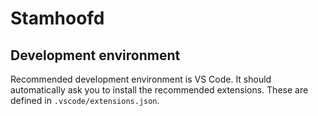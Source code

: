 # Stamhoofd

## Development environment

Recommended development environment is VS Code. It should automatically ask you to install the recommended extensions. These are defined in `.vscode/extensions.json`.
